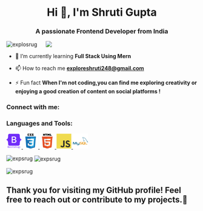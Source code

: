 <h1 align="center">Hi 👋, I'm Shruti Gupta</h1>
<h3 align="center">A passionate Frontend Developer from India</h3>
<img align='right' width= '400' src='https://mir-s3-cdn-cf.behance.net/project_modules/hd/c44c1690013661.5e0a009911e87.gif'>
<p align="left"> <img src="https://komarev.com/ghpvc/?username=explosrug&label=Profile%20views&color=0e75b6&style=flat" alt="explosrug" /> </p>

- 🌱 I’m currently learning **Full Stack Using Mern**

- 📫 How to reach me **exploreshruti248@gmail.com**

- ⚡ Fun fact **When I'm not coding,you can find me exploring creativity or enjoying a good creation of content on social platforms !**

<h3 align="left">Connect with me:</h3>
<p align="left">
</p>

<h3 align="left">Languages and Tools:</h3>
<p align="left"> <a href="https://getbootstrap.com" target="_blank" rel="noreferrer"> <img src="https://raw.githubusercontent.com/devicons/devicon/master/icons/bootstrap/bootstrap-plain-wordmark.svg" alt="bootstrap" width="40" height="40"/> </a> <a href="https://www.w3schools.com/css/" target="_blank" rel="noreferrer"> <img src="https://raw.githubusercontent.com/devicons/devicon/master/icons/css3/css3-original-wordmark.svg" alt="css3" width="40" height="40"/> </a> <a href="https://www.w3.org/html/" target="_blank" rel="noreferrer"> <img src="https://raw.githubusercontent.com/devicons/devicon/master/icons/html5/html5-original-wordmark.svg" alt="html5" width="40" height="40"/> </a> <a href="https://developer.mozilla.org/en-US/docs/Web/JavaScript" target="_blank" rel="noreferrer"> <img src="https://raw.githubusercontent.com/devicons/devicon/master/icons/javascript/javascript-original.svg" alt="javascript" width="40" height="40"/> </a> <a href="https://www.mysql.com/" target="_blank" rel="noreferrer"> <img src="https://raw.githubusercontent.com/devicons/devicon/master/icons/mysql/mysql-original-wordmark.svg" alt="mysql" width="40" height="40"/> </a> </p>

<p><img align="left" src="https://github-readme-stats.vercel.app/api/top-langs?username=expsrug&show_icons=true&locale=en&layout=compact" alt="expsrug" /></p>

<p>&nbsp;<img align="center" src="https://github-readme-stats.vercel.app/api?username=expsrug&show_icons=true&locale=en" alt="expsrug" /></p>

<p><img align="center" src="https://github-readme-streak-stats.herokuapp.com/?user=expsrug&" alt="expsrug" /></p>
<h2>Thank you for visiting my GitHub profile! Feel free to reach out or contribute to my projects.🚀</h2>
